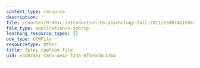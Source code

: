 ```yaml
---
content_type: resource
description: ''
file: /courses/9-00sc-introduction-to-psychology-fall-2011/e3d07461c8eaae42f23a0f5e0cbc374a_lBU64nfe8nM.srt
file_type: application/x-subrip
learning_resource_types: []
ocw_type: OCWFile
resourcetype: Other
title: 3play caption file
uid: e3d07461-c8ea-ae42-f23a-0f5e0cbc374a
---
```

